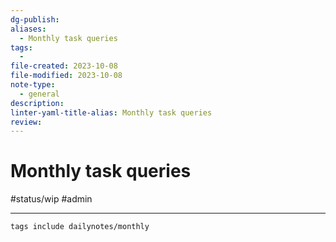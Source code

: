 ```yaml
---
dg-publish: 
aliases:
  - Monthly task queries
tags:
  - 
file-created: 2023-10-08
file-modified: 2023-10-08
note-type:
  - general
description: 
linter-yaml-title-alias: Monthly task queries
review: 
---
```


# Monthly task queries

#status/wip #admin 

---

```tasks
tags include dailynotes/monthly 
```

